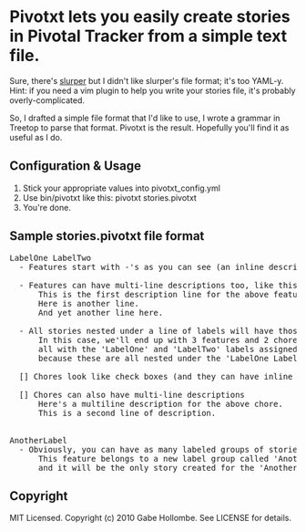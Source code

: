 # Pivotxt lets you easily create stories in Pivotal Tracker from a simple text file.

Sure, there's [slurper](http://github.com/hashrocket/slurper) but I didn't like slurper's file format; it's too YAML-y.  
Hint: if you need a vim plugin to help you write your stories file, it's probably overly-complicated.

So, I drafted a simple file format that I'd like to use, I wrote a grammar in Treetop to parse that format.  Pivotxt is the result.  Hopefully you'll find it as useful as I do. 

## Configuration & Usage
1.  Stick your appropriate values into pivotxt_config.yml
2.  Use bin/pivotxt like this: pivotxt stories.pivotxt
3.  You're done.


## Sample stories.pivotxt file format
<pre>
LabelOne LabelTwo
  - Features start with -'s as you can see (an inline description for this feature would go here)

  - Features can have multi-line descriptions too, like this one
      This is the first description line for the above feature.
      Here is another line.
      And yet another line here.

  - All stories nested under a line of labels will have those labels applied to them.
      In this case, we'll end up with 3 features and 2 chores, 
      all with the 'LabelOne' and 'LabelTwo' labels assigned to them
      because these are all nested under the 'LabelOne LabelTwo' line above.

  [] Chores look like check boxes (and they can have inline descriptions too)

  [] Chores can also have multi-line descriptions
      Here's a multiline description for the above chore.
      This is a second line of description.


AnotherLabel
  - Obviously, you can have as many labeled groups of stories as you want.
      This feature belongs to a new label group called 'AnotherLabel' 
      and it will be the only story created for the 'AnotherLabel' label.
</pre>


## Copyright

MIT Licensed.  Copyright (c) 2010 Gabe Hollombe. See LICENSE for details.
